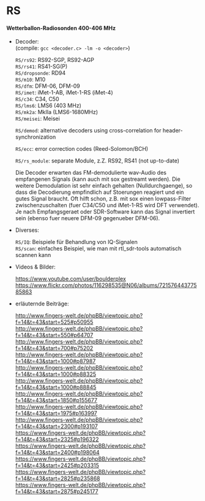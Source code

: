 RS
==
  
#### Wetterballon-Radiosonden  400-406 MHz  

* Decoder: <br />
  (compile: `gcc <decoder.c> -lm -o <decoder>`)

  `RS/rs92`: RS92-SGP, RS92-AGP <br />
  `RS/rs41`: RS41-SG(P) <br />
  `RS/dropsonde`: RD94 <br />
  `RS/m10`: M10 <br />
  `RS/dfm`: DFM-06, DFM-09 <br />
  `RS/imet`: iMet-1-AB, iMet-1-RS (iMet-4) <br />
  `RS/c34`: C34, C50 <br />
  `RS/lms6`: LMS6 (403 MHz) <br />
  `RS/mk2a`: MkIIa (LMS6-1680MHz) <br />
  `RS/meisei`: Meisei <br />

  `RS/demod`: alternative decoders using cross-correlation for header-synchronization <br />

  `RS/ecc`: error correction codes (Reed-Solomon/BCH) <br />

  `RS/rs_module`: separate Module, z.Z. RS92, RS41 (not up-to-date)<br />


  Die Decoder erwarten das FM-demodulierte wav-Audio des empfangenen Signals (kann auch mit 
sox gestreamt werden). Die weitere Demodulation ist sehr einfach gehalten (Nulldurchgaenge), 
so dass die Decodierung empfindlich auf Stoerungen reagiert und ein gutes Signal braucht. 
Oft hilft schon, z.B. mit sox einen lowpass-Filter zwischenzuschalten (fuer C34/C50 und iMet-1-RS
wird DFT verwendet). Je nach Empfangsgeraet oder SDR-Software kann das Signal invertiert sein 
(ebenso fuer neuere DFM-09 gegenueber DFM-06).


* Diverses:

  `RS/IQ`: Beispiele für Behandlung von IQ-Signalen <br />
  `RS/scan`: einfaches Beispiel, wie man mit rtl_sdr-tools automatisch scannen kann <br />


* Videos & Bilder:

  https://www.youtube.com/user/boulderplex  
  https://www.flickr.com/photos/116298535@N06/albums/72157644377585863  


* erläuternde Beiträge:

  http://www.fingers-welt.de/phpBB/viewtopic.php?f=14&t=43&start=525#p50955  
  http://www.fingers-welt.de/phpBB/viewtopic.php?f=14&t=43&start=550#p64707  
  http://www.fingers-welt.de/phpBB/viewtopic.php?f=14&t=43&start=700#p75202  
  http://www.fingers-welt.de/phpBB/viewtopic.php?f=14&t=43&start=1000#p87987  
  http://www.fingers-welt.de/phpBB/viewtopic.php?f=14&t=43&start=1000#p88325  
  http://www.fingers-welt.de/phpBB/viewtopic.php?f=14&t=43&start=1000#p88845  
  http://www.fingers-welt.de/phpBB/viewtopic.php?f=14&t=43&start=1850#p155677  
  http://www.fingers-welt.de/phpBB/viewtopic.php?f=14&t=43&start=1975#p163997  
  http://www.fingers-welt.de/phpBB/viewtopic.php?f=14&t=43&start=2300#p193107  
  https://www.fingers-welt.de/phpBB/viewtopic.php?f=14&t=43&start=2325#p196322  
  https://www.fingers-welt.de/phpBB/viewtopic.php?f=14&t=43&start=2400#p198064  
  https://www.fingers-welt.de/phpBB/viewtopic.php?f=14&t=43&start=2425#p203315  
  https://www.fingers-welt.de/phpBB/viewtopic.php?f=14&t=43&start=2825#p235868  
  https://www.fingers-welt.de/phpBB/viewtopic.php?f=14&t=43&start=2875#p245177  


